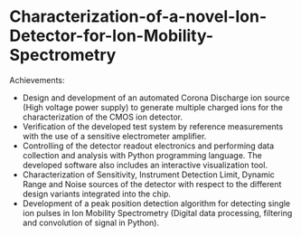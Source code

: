 # Characterization-of-a-novel-Ion-Detector-for-Ion-Mobility-Spectrometry

Achievements:

- Design and development of an automated Corona Discharge ion source (High voltage power supply) to generate multiple charged ions for the characterization of the CMOS ion detector.
- Verification of the developed test system by reference measurements with the use of a sensitive electrometer amplifier.
- Controlling of the detector readout electronics and performing data collection and analysis with Python programming language. The developed software also includes an interactive visualization tool.
- Characterization of Sensitivity, Instrument Detection Limit, Dynamic Range and Noise sources of the detector with respect to the different design variants integrated into the chip.
- Development of a peak position detection algorithm for detecting single ion pulses in Ion Mobility Spectrometry (Digital data processing, filtering and convolution of signal in Python).
